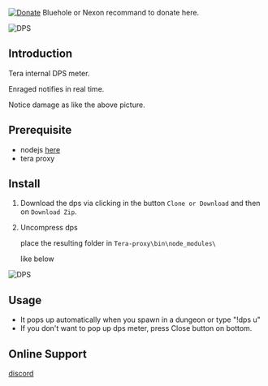 [![Donate](https://img.shields.io/badge/Donate-PayPal-ff69b4.svg)](https://www.paypal.com/cgi-bin/webscr?cmd=_s-xclick&hosted_button_id=C6BU555NMQJD6)
Bluehole or Nexon recommand to donate here.

![DPS](https://preview.ibb.co/hzww8T/dps.jpg)

## Introduction

Tera internal DPS meter.

Enraged notifies in real time.

Notice damage as like the above picture.

## Prerequisite

- nodejs  [here](https://nodejs.org/en/)
- tera proxy

## Install

1. Download the dps via clicking in the button `Clone or Download` and then on `Download Zip`.

2. Uncompress dps

   place the resulting folder in `Tera-proxy\bin\node_modules\`

   like below

![DPS](https://preview.ibb.co/fF9f2o/unknown2.png)

## Usage

- It pops up automatically when you spawn in a dungeon or type "!dps u"
- If you don't want to pop up dps meter, press Close button on bottom.

## Online Support

[discord](https://discord.gg/XsTscwZ)
